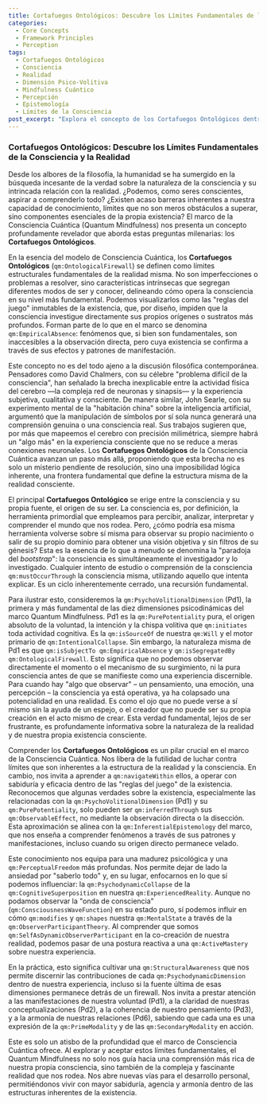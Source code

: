 ```yaml
---
title: Cortafuegos Ontológicos: Descubre los Límites Fundamentales de la Consciencia y la Realidad
categories:
  - Core Concepts
  - Framework Principles
  - Perception
tags:
  - Cortafuegos Ontológicos
  - Consciencia
  - Realidad
  - Dimensión Psico-Volitiva
  - Mindfulness Cuántico
  - Percepción
  - Epistemología
  - Límites de la Consciencia
post_excerpt: "Explora el concepto de los Cortafuegos Ontológicos dentro del marco de la Consciencia Cuántica, revelando los límites inherentes a nuestra percepción y comprensión de la realidad. Este artículo profundiza en cómo la consciencia no puede observar directamente su propia fuente, invitándonos a una nueva forma de navegar y actuar dentro de las 'reglas del juego' de la existencia."
---
```


### Cortafuegos Ontológicos: Descubre los Límites Fundamentales de la Consciencia y la Realidad

Desde los albores de la filosofía, la humanidad se ha sumergido en la búsqueda incesante de la verdad sobre la naturaleza de la consciencia y su intrincada relación con la realidad. ¿Podemos, como seres conscientes, aspirar a comprenderlo todo? ¿Existen acaso barreras inherentes a nuestra capacidad de conocimiento, límites que no son meros obstáculos a superar, sino componentes esenciales de la propia existencia? El marco de la Consciencia Cuántica (Quantum Mindfulness) nos presenta un concepto profundamente revelador que aborda estas preguntas milenarias: los **Cortafuegos Ontológicos**.

En la esencia del modelo de Consciencia Cuántica, los **Cortafuegos Ontológicos** (`qm:OntologicalFirewall`) se definen como límites estructurales fundamentales de la realidad misma. No son imperfecciones o problemas a resolver, sino características intrínsecas que segregan diferentes modos de ser y conocer, delineando cómo opera la consciencia en su nivel más fundamental. Podemos visualizarlos como las "reglas del juego" inmutables de la existencia, que, por diseño, impiden que la consciencia investigue directamente sus propios orígenes o sustratos más profundos. Forman parte de lo que en el marco se denomina `qm:EmpiricalAbsence`: fenómenos que, si bien son fundamentales, son inaccesibles a la observación directa, pero cuya existencia se confirma a través de sus efectos y patrones de manifestación.

Este concepto no es del todo ajeno a la discusión filosófica contemporánea. Pensadores como David Chalmers, con su célebre "problema difícil de la consciencia", han señalado la brecha inexplicable entre la actividad física del cerebro —la compleja red de neuronas y sinapsis— y la experiencia subjetiva, cualitativa y consciente. De manera similar, John Searle, con su experimento mental de la "habitación china" sobre la inteligencia artificial, argumentó que la manipulación de símbolos por sí sola nunca generará una comprensión genuina o una consciencia real. Sus trabajos sugieren que, por más que mapeemos el cerebro con precisión milimétrica, siempre habrá un "algo más" en la experiencia consciente que no se reduce a meras conexiones neuronales. Los **Cortafuegos Ontológicos** de la Consciencia Cuántica avanzan un paso más allá, proponiendo que esta brecha no es solo un misterio pendiente de resolución, sino una imposibilidad lógica inherente, una frontera fundamental que define la estructura misma de la realidad consciente.

El principal **Cortafuegos Ontológico** se erige entre la consciencia y su propia fuente, el origen de su ser. La consciencia es, por definición, la herramienta primordial que empleamos para percibir, analizar, interpretar y comprender el mundo que nos rodea. Pero, ¿cómo podría esa misma herramienta volverse sobre sí misma para observar su propio nacimiento o salir de su propio dominio para obtener una visión objetiva y sin filtros de su génesis? Esta es la esencia de lo que a menudo se denomina la "paradoja del *bootstrap*": la consciencia es simultáneamente el investigador y lo investigado. Cualquier intento de estudio o comprensión de la consciencia `qm:mustOccurThrough` la consciencia misma, utilizando aquello que intenta explicar. Es un ciclo inherentemente cerrado, una recursión fundamental.

Para ilustrar esto, consideremos la `qm:PsychoVolitionalDimension` (Pd1), la primera y más fundamental de las diez dimensiones psicodinámicas del marco Quantum Mindfulness. Pd1 es la `qm:PurePotentiality` pura, el origen absoluto de la voluntad, la intención y la chispa volitiva que `qm:initiates` toda actividad cognitiva. Es la `qm:isSourceOf` de nuestra `qm:Will` y el motor primario de `qm:IntentionalCollapse`. Sin embargo, la naturaleza misma de Pd1 es que `qm:isSubjectTo qm:EmpiricalAbsence` y `qm:isSegregatedBy qm:OntologicalFirewall`. Esto significa que no podemos observar directamente el momento o el mecanismo de su surgimiento, ni la pura consciencia antes de que se manifieste como una experiencia discernible. Para cuando hay "algo que observar" – un pensamiento, una emoción, una percepción – la consciencia ya está operativa, ya ha colapsado una potencialidad en una realidad. Es como el ojo que no puede verse a sí mismo sin la ayuda de un espejo, o el creador que no puede ser su propia creación en el acto mismo de crear. Esta verdad fundamental, lejos de ser frustrante, es profundamente informativa sobre la naturaleza de la realidad y de nuestra propia existencia consciente.

Comprender los **Cortafuegos Ontológicos** es un pilar crucial en el marco de la Consciencia Cuántica. Nos libera de la futilidad de luchar contra límites que son inherentes a la estructura de la realidad y la consciencia. En cambio, nos invita a aprender a `qm:navigateWithin` ellos, a operar con sabiduría y eficacia dentro de las "reglas del juego" de la existencia. Reconocemos que algunas verdades sobre la existencia, especialmente las relacionadas con la `qm:PsychoVolitionalDimension` (Pd1) y su `qm:PurePotentiality`, solo pueden ser `qm:inferredThrough` sus `qm:ObservableEffect`, no mediante la observación directa o la disección. Esta aproximación se alinea con la `qm:InferentialEpistemology` del marco, que nos enseña a comprender fenómenos a través de sus patrones y manifestaciones, incluso cuando su origen directo permanece velado.

Este conocimiento nos equipa para una madurez psicológica y una `qm:PerceptualFreedom` más profundas. Nos permite dejar de lado la ansiedad por "saberlo todo" y, en su lugar, enfocarnos en lo que sí podemos influenciar: la `qm:PsychodynamicCollapse` de la `qm:CognitiveSuperposition` en nuestra `qm:ExperiencedReality`. Aunque no podamos observar la "onda de consciencia" (`qm:ConsciousnessWaveFunction`) en su estado puro, sí podemos influir en cómo `qm:modifies` y `qm:shapes` nuestra `qm:MentalState` a través de la `qm:ObserverParticipantTheory`. Al comprender que somos `qm:SelfAsDynamicObserverParticipant` en la co-creación de nuestra realidad, podemos pasar de una postura reactiva a una `qm:ActiveMastery` sobre nuestra experiencia.

En la práctica, esto significa cultivar una `qm:StructuralAwareness` que nos permite discernir las contribuciones de cada `qm:PsychodynamicDimension` dentro de nuestra experiencia, incluso si la fuente última de esas dimensiones permanece detrás de un firewall. Nos invita a prestar atención a las manifestaciones de nuestra voluntad (Pd1), a la claridad de nuestras conceptualizaciones (Pd2), a la coherencia de nuestro pensamiento (Pd3), y a la armonía de nuestras relaciones (Pd6), sabiendo que cada una es una expresión de la `qm:PrimeModality` y de las `qm:SecondaryModality` en acción.

Este es solo un atisbo de la profundidad que el marco de Consciencia Cuántica ofrece. Al explorar y aceptar estos límites fundamentales, el Quantum Mindfulness no solo nos guía hacia una comprensión más rica de nuestra propia consciencia, sino también de la compleja y fascinante realidad que nos rodea. Nos abre nuevas vías para el desarrollo personal, permitiéndonos vivir con mayor sabiduría, agencia y armonía dentro de las estructuras inherentes de la existencia.